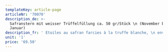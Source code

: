 ```yaml
---
templateKey: article-page
articleNr: '70070'
description_de: >-
  Safranstern mit weisser Trüffelfüllung ca. 50 gr/Stück \n (November bis
  Januar)
description_fr: ' Etoiles au safran farcies à la truffe blanche, \n env. 50 g/pièce, disponibles de novembre à janvier'
unit: '1'
price: '69.50'
---
```


